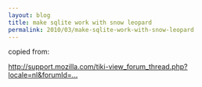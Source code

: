 ```yaml
---
layout: blog
title: make sqlite work with snow leopard
permalink: 2010/03/make-sqlite-work-with-snow-leopard
---
```


<script src="https://gist.github.com/860770.js?file=snow-leopard-sqlite.sh"></script><p>
copied from:</p>
<p><a href="http://support.mozilla.com/tiki-view_forum_thread.php?locale=nl&amp;forumId=1&amp;comments_parentId=432894" title="http://support.mozilla.com/tiki-view_forum_thread.php?locale=nl&amp;forumId=1&amp;comments_parentId=432894">http://support.mozilla.com/tiki-view_forum_thread.php?locale=nl&amp;forumId=...</a></p>
